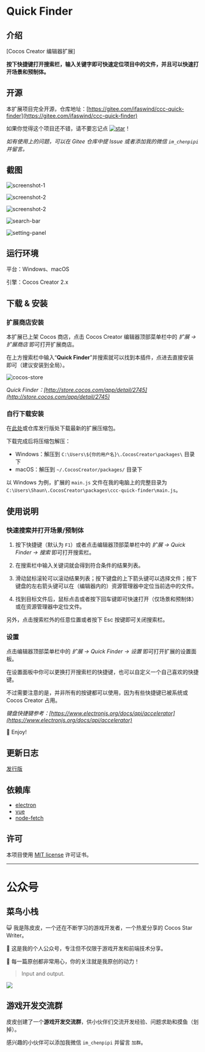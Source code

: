 # Quick Finder

## 介绍

[Cocos Creator 编辑器扩展]

**按下快捷键打开搜索栏，输入关键字即可快速定位项目中的文件，并且可以快速打开场景和预制体。**



## 开源

本扩展项目完全开源，仓库地址：[https://gitee.com/ifaswind/ccc-quick-finder](https://gitee.com/ifaswind/ccc-quick-finder)

如果你觉得这个项目还不错，请不要忘记点 [![star](https://gitee.com/ifaswind/ccc-quick-finder/badge/star.svg?theme=dark)](https://gitee.com/ifaswind/ccc-quick-finder/stargazers)！

*如有使用上的问题，可以在 Gitee 仓库中提 Issue 或者添加我的微信 `im_chenpipi` 并留言。*



## 截图

![screenshot-1](https://gitee.com/ifaswind/image-storage/raw/master/repositories/ccc-quick-finder/screenshot-1.png)

![screenshot-2](https://gitee.com/ifaswind/image-storage/raw/master/repositories/ccc-quick-finder/screenshot-2.png)

![screenshot-2](https://gitee.com/ifaswind/image-storage/raw/master/repositories/ccc-quick-finder/screenshot-3.png)

![search-bar](https://gitee.com/ifaswind/image-storage/raw/master/repositories/ccc-quick-finder/search-bar.png)

![setting-panel](https://gitee.com/ifaswind/image-storage/raw/master/repositories/ccc-quick-finder/setting-panel.png)



## 运行环境

平台：Windows、macOS

引擎：Cocos Creator 2.x



## 下载 & 安装

### 扩展商店安装

本扩展已上架 Cocos 商店，点击 Cocos Creator 编辑器顶部菜单栏中的 *扩展 -> 扩展商店* 即可打开扩展商店。

在上方搜索栏中输入“**Quick Finder**”并搜索就可以找到本插件，点进去直接安装即可（建议安装到全局）。

![cocos-store](https://gitee.com/ifaswind/image-storage/raw/master/repositories/ccc-quick-finder/cocos-store.png)

*Quick Finder：[http://store.cocos.com/app/detail/2745](http://store.cocos.com/app/detail/2745)*



### 自行下载安装

在[此处](https://gitee.com/ifaswind/ccc-quick-finder/releases)或仓库发行版处下载最新的扩展压缩包。

下载完成后将压缩包解压：

- Windows：解压到 `C:\Users\${你的用户名}\.CocosCreator\packages\` 目录下
- macOS：解压到 `~/.CocosCreator/packages/` 目录下

以 Windows 为例，扩展的 `main.js` 文件在我的电脑上的完整目录为 `C:\Users\Shaun\.CocosCreator\packages\ccc-quick-finder\main.js`。



## 使用说明

### 快速搜索并打开场景/预制体

1. 按下快捷键（默认为 `F1`）或者点击编辑器顶部菜单栏中的 *扩展 -> Quick Finder -> 搜索* 即可打开搜索栏。

2. 在搜索栏中输入关键词就会得到符合条件的结果列表。

3. 滑动鼠标滚轮可以滚动结果列表；按下键盘的上下箭头键可以选择文件；按下键盘的左右箭头键可以在（编辑器内的）资源管理器中定位当前选中的文件。

4. 找到目标文件后，鼠标点击或者按下回车键即可快速打开（仅场景和预制体）或在资源管理器中定位文件。

另外，点击搜索栏外的任意位置或者按下 Esc 按键即可关闭搜索栏。



### 设置

点击编辑器顶部菜单栏中的 *扩展 -> Quick Finder -> 设置* 即可打开扩展的设置面板。

在设置面板中你可以更换打开搜索栏的快捷键，也可以自定义一个自己喜欢的快捷键。

不过需要注意的是，并非所有的按键都可以使用，因为有些快捷键已被系统或 Cocos Creator 占用。

*键盘快捷键参考：[https://www.electronjs.org/docs/api/accelerator](https://www.electronjs.org/docs/api/accelerator)*

🥳 Enjoy!



## 更新日志

[发行版](https://gitee.com/ifaswind/ccc-quick-finder/releases)



## 依赖库

- [electron](https://github.com/electron/electron)
- [vue](https://github.com/vuejs/vue)
- [node-fetch](https://github.com/node-fetch/node-fetch)



## 许可

本项目使用 [MIT license](https://opensource.org/licenses/MIT) 许可证书。



---



# 公众号

## 菜鸟小栈

😺 我是陈皮皮，一个还在不断学习的游戏开发者，一个热爱分享的 Cocos Star Writer。

🎨 这是我的个人公众号，专注但不仅限于游戏开发和前端技术分享。

💖 每一篇原创都非常用心，你的关注就是我原创的动力！

> Input and output.

![](https://gitee.com/ifaswind/image-storage/raw/master/weixin/official-account.png)



## 游戏开发交流群

皮皮创建了一个**游戏开发交流群**，供小伙伴们交流开发经验、问题求助和摸鱼（划掉）。

感兴趣的小伙伴可以添加我微信 `im_chenpipi` 并留言 `加群`。